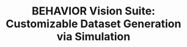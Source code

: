 ---
layout: publication
title: "BEHAVIOR Vision Suite: Customizable Dataset Generation via Simulation"
authors: "Yunhao Ge*, Yihe Tang*, Jiashu Xu*, Cem Gokmen*, Chengshu Li, Wensi Ai, Benjamin Jose Martinez, Arman Aydin, Mona Anvari, Ayush K Chakravarthy, Hong-Xing Yu, Josiah Wong, Sanjana Srivastava, Sharon Lee, Shengxin Zha, Laurent Itti, Yunzhu Li, Roberto Martín-Martín, Miao Liu, Pengchuan Zhang, Ruohan Zhang, Li Fei-Fei, Jiajun Wu"
pub_info_name: "Conference on Computer Vision and Pattern Recognition"
pub_info_date: June 2024
excerpt: text text text
images:
  thumb: ge-cvpr24-bvs.png
  main: ge-cvpr24-bvs.png
paper_link: "https://arxiv.org/abs/2405.09546"
webpage_link: "https://behavior-vision-suite.github.io/"
video_link: "https://behavior-vision-suite.github.io/"
code_link: "https://github.com/behavior-vision-suite/behavior-vision-suite.github.io"
---